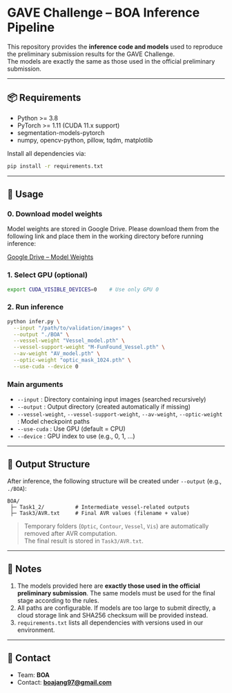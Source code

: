 # GAVE Challenge – BOA Inference Pipeline

This repository provides the **inference code and models** used to reproduce the preliminary submission results for the GAVE Challenge.  
The models are exactly the same as those used in the official preliminary submission.

---

## 📦 Requirements

- Python >= 3.8  
- PyTorch >= 1.11 (CUDA 11.x support)  
- segmentation-models-pytorch  
- numpy, opencv-python, pillow, tqdm, matplotlib  

Install all dependencies via:

```bash
pip install -r requirements.txt
```

---

## 🚀 Usage

### 0. Download model weights
Model weights are stored in Google Drive. Please download them from the following link and place them in the working directory before running inference:

[Google Drive – Model Weights](https://drive.google.com/drive/folders/12JnGXZCmm7C03nVB8ELtBqIhezatnD8g?usp=sharing)

### 1. Select GPU (optional)
```bash
export CUDA_VISIBLE_DEVICES=0    # Use only GPU 0
```

### 2. Run inference
```bash
python infer.py \
  --input "/path/to/validation/images" \
  --output "./BOA" \
  --vessel-weight "Vessel_model.pth" \
  --vessel-support-weight "M-FunFound_Vessel.pth" \
  --av-weight "AV_model.pth" \
  --optic-weight "optic_mask_1024.pth" \
  --use-cuda --device 0
```

### Main arguments
- `--input` : Directory containing input images (searched recursively)  
- `--output` : Output directory (created automatically if missing)  
- `--vessel-weight`, `--vessel-support-weight`, `--av-weight`, `--optic-weight` : Model checkpoint paths  
- `--use-cuda` : Use GPU (default = CPU)  
- `--device` : GPU index to use (e.g., 0, 1, …)  

---

## 📂 Output Structure

After inference, the following structure will be created under `--output` (e.g., `./BOA`):

```
BOA/
 ├─ Task1_2/          # Intermediate vessel-related outputs
 ├─ Task3/AVR.txt     # Final AVR values (filename + value)
```

> Temporary folders (`Optic`, `Contour`, `Vessel`, `Vis`) are automatically removed after AVR computation.  
> The final result is stored in `Task3/AVR.txt`.

---

## 📝 Notes

1. The models provided here are **exactly those used in the official preliminary submission**. The same models must be used for the final stage according to the rules.  
2. All paths are configurable. If models are too large to submit directly, a cloud storage link and SHA256 checksum will be provided instead.  
3. `requirements.txt` lists all dependencies with versions used in our environment.  

---

## 📧 Contact

- Team: **BOA**  
- Contact: **boajang97@gmail.com**
